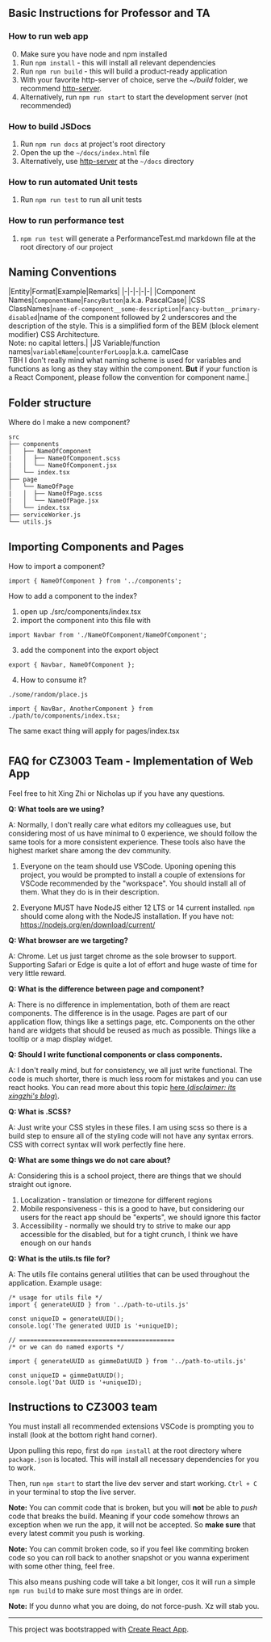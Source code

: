 ## Basic Instructions for Professor and TA

### How to run web app

0. Make sure you have node and npm installed
1. Run `npm install` - this will install all relevant dependencies
2. Run `npm run build` - this will build a product-ready application
3. With your favorite http-server of choice, serve the *~/build* folder, we recommend [http-server](https://www.npmjs.com/package/http-server).
4. Alternatively, run `npm run start` to start the development server (not recommended)

### How to build JSDocs

1. Run `npm run docs` at project's root directory
2. Open the up the `~/docs/index.html` file
3. Alternatively, use [http-server](https://www.npmjs.com/package/http-server) at the `~/docs` directory

### How to run automated Unit tests

1. Run `npm run test` to run all unit tests

### How to run performance test

1. `npm run test` will generate a PerformanceTest.md markdown file at the root directory of our project

## Naming Conventions

|Entity|Format|Example|Remarks|
|-|-|-|-|-|
|Component Names|`ComponentName`|`FancyButton`|a.k.a. PascalCase|
|CSS ClassNames|`name-of-component__some-description`|`fancy-button__primary-disabled`|name of the component followed by 2 underscores and the description of the style. This is a simplified form of the BEM (block element modifier) CSS Architecture.<br />Note: no capital letters.|
|JS Variable/function names|`variableName`|`counterForLoop`|a.k.a. camelCase<br />TBH I don't really mind what naming scheme is used for variables and functions as long as they stay within the component. **But** if your function is a React Component, please follow the convention for component name.|

## Folder structure
Where do I make a new component?

```
src
├── components
│   ├── NameOfComponent
|   │  ├── NameOfComponent.scss
|   │  └── NameOfComponent.jsx
│   └── index.tsx
├── page
│   └── NameOfPage
|   │  ├── NameOfPage.scss
|   │  └── NameOfPage.jsx
│   └── index.tsx
├── serviceWorker.js
└── utils.js
```

## Importing Components and Pages
How to import a component?
```
import { NameOfComponent } from '../components';
```
How to add a component to the index?
1. open up ./src/components/index.tsx
2. import the component into this file with
```
import Navbar from './NameOfComponent/NameOfComponent';
```
3. add the component into the export object
```
export { Navbar, NameOfComponent };
```
4. How to consume it?
```
./some/random/place.js

import { NavBar, AnotherComponent } from ./path/to/components/index.tsx;
```
The same exact thing will apply for pages/index.tsx

#
## FAQ for CZ3003 Team - Implementation of Web App

Feel free to hit Xing Zhi or Nicholas up if you have any questions.

**Q: What tools are we using?**

A: Normally, I don't really care what editors my colleagues use, but considering most of us have minimal to 0 experience, we should follow the same tools for a more consistent experience. These tools also have the highest market share among the dev community.

1. Everyone on the team should use VSCode. Uponing opening this project, you would be prompted to install a couple of extensions for VSCode recommended by the "workspace". You should install all of them. What they do is in their description.

2. Everyone MUST have NodeJS either 12 LTS or 14 current installed. `npm` should come along with the NodeJS installation. If you have not: https://nodejs.org/en/download/current/

**Q: What browser are we targeting?**

A: Chrome. Let us just target chrome as the sole browser to support. Supporting Safari or Edge is quite a lot of effort and huge waste of time for very little reward.

**Q: What is the difference between page and component?**

A: There is no difference in implementation, both of them are react components. The difference is in the usage. Pages are part of our application flow, things like a settings page, etc. Components on the other hand are widgets that should be reused as much as possible. Things like a tooltip or a map display widget.

**Q: Should I write functional components or class components.**

A: I don't really mind, but for consistency, we all just write functional. The code is much shorter, there is much less room for mistakes and you can use react hooks. You can read more about this topic [here (*disclaimer: its xingzhi's blog*)](https://xingzhi.dev/blog/react-functional-or-class-components/).

**Q: What is .SCSS?**

A: Just write your CSS styles in these files. I am using scss so there is a build step to ensure all of the styling code will not have any syntax errors. CSS with correct syntax will work perfectly fine here.

**Q: What are some things we do not care about?**

A: Considering this is a school project, there are things that we should straight out ignore.

1. Localization - translation or timezone for different regions
2. Mobile responsiveness - this is a good to have, but considering our users for the react app should be "experts", we should ignore this factor
3. Accessibility - normally we should try to strive to make our app accessible for the disabled, but for a tight crunch, I think we have enough on our hands

**Q: What is the utils.ts file for?**

A: The utils file contains general utilities that can be used throughout the application. Example usage:
```
/* usage for utils file */
import { generateUUID } from '../path-to-utils.js'

const uniqueID = generateUUID();
console.log('The generated UUID is '+uniqueID);

// ===========================================
/* or we can do named exports */

import { generateUUID as gimmeDatUUID } from '../path-to-utils.js'

const uniqueID = gimmeDatUUID();
console.log('Dat UUID is '+uniqueID);
```

## Instructions to CZ3003 team

You must install all recommended extensions VSCode is prompting you to install (look at the bottom right hand corner).

Upon pulling this repo, first do `npm install` at the root directory where `package.json` is located. This will install all necessary dependencies for you to work.

Then, run `npm start` to start the live dev server and start working. `Ctrl + C` in your terminal to stop the live server.

**Note:** You can commit code that is broken, but you will **not** be able to *push* code that breaks the build. Meaning if your code somehow throws an exception when we run the app, it will not be accepted. So **make sure** that every latest commit you push is working.

**Note:** You can commit broken code, so if you feel like commiting broken code so you can roll back to another snapshot or you wanna experiment with some other thing, feel free.

This also means pushing code will take a bit longer, cos it will run a simple `npm run build` to make sure most things are in order.

**Note:** If you dunno what you are doing, do not force-push. Xz will stab you.

---

This project was bootstrapped with [Create React App](https://github.com/facebook/create-react-app).
